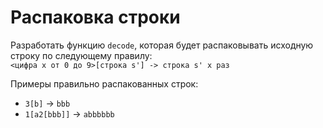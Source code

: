 # Распаковка строки
Разработать функцию `decode`, которая будет распаковывать исходную строку по следующему правилу:    
`<цифра х от 0 до 9>[строка s'] -> строка s' х раз`  

Примеры правильно распакованных строк:
* `3[b]` -> `bbb`
* `1[a2[bbb]]` -> `abbbbbb`
